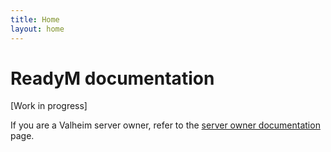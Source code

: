 ```yaml
---
title: Home
layout: home
---
```


# ReadyM documentation

[Work in progress]

If you are a Valheim server owner, refer to the [server owner documentation]({{site.baseurl}}/server-owners) page.